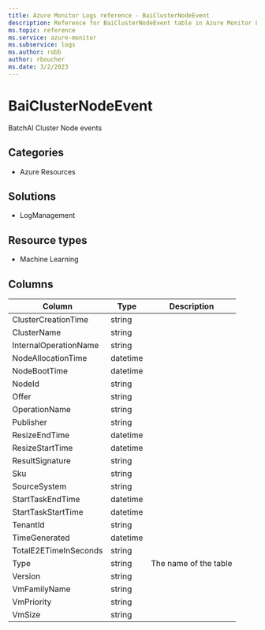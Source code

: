 ```yaml
---
title: Azure Monitor Logs reference - BaiClusterNodeEvent
description: Reference for BaiClusterNodeEvent table in Azure Monitor Logs.
ms.topic: reference
ms.service: azure-monitor
ms.subservice: logs
ms.author: robb
author: rboucher
ms.date: 3/2/2023
---
```


# BaiClusterNodeEvent

 BatchAI Cluster Node events

## Categories

- Azure Resources
## Solutions

- LogManagement
## Resource types

- Machine Learning




## Columns

| Column | Type | Description |
| --- | --- | --- |
| ClusterCreationTime | string |  |
| ClusterName | string |  |
| InternalOperationName | string |  |
| NodeAllocationTime | datetime |  |
| NodeBootTime | datetime |  |
| NodeId | string |  |
| Offer | string |  |
| OperationName | string |  |
| Publisher | string |  |
| ResizeEndTime | datetime |  |
| ResizeStartTime | datetime |  |
| ResultSignature | string |  |
| Sku | string |  |
| SourceSystem | string |  |
| StartTaskEndTime | datetime |  |
| StartTaskStartTime | datetime |  |
| TenantId | string |  |
| TimeGenerated | datetime |  |
| TotalE2ETimeInSeconds | string |  |
| Type | string | The name of the table |
| Version | string |  |
| VmFamilyName | string |  |
| VmPriority | string |  |
| VmSize | string |  |
